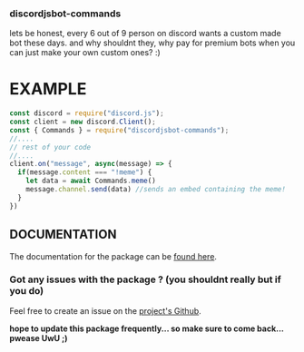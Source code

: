 ### discordjsbot-commands
lets be honest, every 6 out of 9 person on discord wants a custom made bot these days. and why shouldnt they, why pay for premium bots when you can just make your own custom ones? :)


# EXAMPLE
```js
const discord = require("discord.js");
const client = new discord.Client();
const { Commands } = require("discordjsbot-commands");
//....
// rest of your code
//....
client.on("message", async(message) => {
  if(message.content === "!meme") {
    let data = await Commands.meme()
    message.channel.send(data) //sends an embed containing the meme!
  }
})

```


## DOCUMENTATION
The documentation for the package can be [found here](https://tec-wizard.gitbook.io/discordjsbot-commands).


### Got any issues with the package ? (you shouldnt really but if you do)
Feel free to create an issue on the [project's Github](https://github.com/tec-wizard/discordjsbot-commands/issues).


__hope to update this package frequently... so make sure to come back... pwease UwU ;)__
